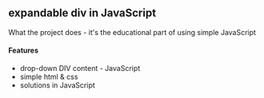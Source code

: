 ## expandable div in JavaScript

What the project does - it's the educational part of using simple JavaScript

#### Features
* drop-down DIV content - JavaScript
* simple html & css
* solutions in JavaScript









